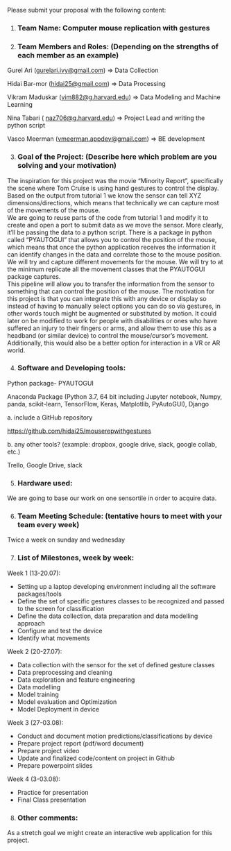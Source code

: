 Please submit your proposal with the following content:
1. ### Team Name: Computer mouse replication with gestures

2. ### Team Members and Roles: (Depending on the strengths of each member as an example)

Gurel Ari (gurelari.ivy@gmail.com) => Data Collection

Hidai Bar-mor (hidai25@gmail.com) => Data Processing

Vikram Maduskar (vim882@g.harvard.edu) => Data Modeling and Machine Learning

Nina Tabari ( naz706@g.harvard.edu) => Project Lead and writing the python script

Vasco Meerman (vmeerman.appdev@gmail.com) => BE development  

3. ### Goal of the Project: (Describe here which problem are you solving and your motivation)

The inspiration for this project was the movie “Minority Report”, specifically the scene where Tom Cruise is using hand gestures to control the display.
Based on the output from tutorial 1 we know the sensor can tell XYZ dimensions/directions, which means that technically we can capture most of the movements of the mouse.  
We are going to reuse parts of the code from tutorial 1 and modify it to create and open a port to submit data as we move the sensor. More clearly, it’ll be passing the data to a python script. There is a package in python called “PYAUTOGUI” that allows you to control the position of the mouse, which means that once the python application receives the information it can identify changes in the data and correlate those to the mouse position. We will try and capture different movements for the mouse. We will try to at the minimum replicate all the movement classes that the PYAUTOGUI package captures.  
This pipeline will allow you to transfer the information from the sensor to something that can control the position of the mouse. The motivation for this project is that you can integrate this with any device or display so instead of having to manually select options you can do so via gestures, in other words touch might be augmented or substituted by motion. It could later on be modified to work for people with disabilities or ones who have suffered an injury to their fingers or arms, and allow them to use this as a headband (or similar device) to control the mouse/cursor’s movement.  
Additionally, this would also be a better option for interaction in a VR or AR world.


4. ### Software and Developing tools:

Python package- PYAUTOGUI

Anaconda Package (Python 3.7, 64 bit including Jupyter notebook, Numpy, panda, scikit-learn, TensorFlow, Keras, Matplotlib, PyAutoGUI), Django

a. include a GitHub repository

https://github.com/hidai25/mouserepwithgestures

b. any other tools? (example: dropbox, google drive, slack, google collab, etc.)

Trello, Google Drive, slack

5. ### Hardware used:
We are going to base our work on one sensortile in order to acquire data.

6. ### Team Meeting Schedule: (tentative hours to meet with your team every week)
Twice a week on sunday and wednesday

7. ### List of Milestones, week by week:

Week 1 (13-20.07):  

* Setting up a laptop developing environment including all the software packages/tools
* Define the set of specific gestures classes to be recognized and passed to the screen for classification
* Define the data collection, data preparation and data modelling approach
* Configure and test the device
* Identify what movements

Week 2 (20-27.07):

* Data collection with the sensor for the set of defined gesture classes
* Data preprocessing and cleaning
* Data exploration and feature engineering
* Data modelling
* Model training
* Model evaluation and Optimization
* Model Deployment in device  

Week 3 (27-03.08):

* Conduct and document motion predictions/classifications by device
* Prepare project report (pdf/word document)
* Prepare project video
* Update and finalized code/content on project in Github
* Prepare powerpoint slides

Week 4 (3-03.08):

* Practice for presentation
* Final Class presentation

8. ### Other comments:
As a stretch goal we might create an interactive web application for this project.
